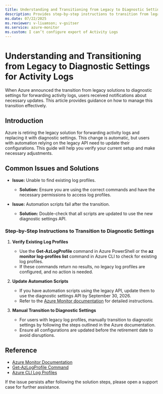 ```yaml
---
title: Understanding and Transitioning from Legacy to Diagnostic Settings for Activity Logs
description: Provides step-by-step instructions to transition from legacy to diagnostic settings.
ms.date: 07/22/2025
ms.reviewer: v-liuamson; v-gsitser
ms.service: azure-monitor
ms.custom: I can’t configure export of Activity Logs
---
```


# Understanding and Transitioning from Legacy to Diagnostic Settings for Activity Logs

When Azure announced the transition from legacy solutions to diagnostic settings for forwarding activity logs, users received notifications about necessary updates. This article provides guidance on how to manage this transition effectively.

## Introduction
Azure is retiring the legacy solution for forwarding activity logs and replacing it with diagnostic settings. This change is automatic, but users with automation relying on the legacy API need to update their configurations. This guide will help you verify your current setup and make necessary adjustments.

## Common Issues and Solutions

- **Issue:** Unable to find existing log profiles.
  - **Solution:** Ensure you are using the correct commands and have the necessary permissions to access log profiles.

- **Issue:** Automation scripts fail after the transition.
  - **Solution:** Double-check that all scripts are updated to use the new diagnostic settings API.

### Step-by-Step Instructions to Transition to Diagnostic Settings

1. **Verify Existing Log Profiles**
   - Use the **Get-AzLogProfile** command in Azure PowerShell or the **az monitor log-profiles list** command in Azure CLI to check for existing log profiles.
   - If these commands return no results, no legacy log profiles are configured, and no action is needed.

2. **Update Automation Scripts**
   - If you have automation scripts using the legacy API, update them to use the diagnostic settings API by September 30, 2026.
   - Refer to the [Azure Monitor documentation](/azure/azure-monitor/platform/activity-log?tabs=powershell#managing-legacy-log-profiles---retiring) for detailed instructions.

3. **Manual Transition to Diagnostic Settings**
   - For users with legacy log profiles, manually transition to diagnostic settings by following the steps outlined in the Azure documentation.
   - Ensure all configurations are updated before the retirement date to avoid disruptions.

## Reference

- [Azure Monitor Documentation](/azure/azure-monitor/platform/activity-log?tabs=powershell#managing-legacy-log-profiles---retiring)
- [Get-AzLogProfile Command](/powershell/module/az.monitor/get-azlogprofile?view=azps-14.0.0&preserve-view=true)
- [Azure CLI Log Profiles](/cli/azure/monitor/log-profiles?view=azure-cli-latest#az-monitor-log-profiles-list&preserve-view=true)

If the issue persists after following the solution steps, please open a support case for further assistance.
